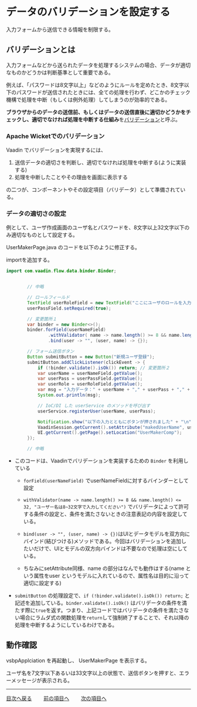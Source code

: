# データのバリデーションを設定する

入力フォームから送信できる情報を制限する。

## バリデーションとは

入力フォームなどから送られたデータを処理するシステムの場合、データが適切なものかどうかは判断基準として重要である。

例えば、「パスワードは8文字以上」などのようにルールを定めたとき、8文字以下のパスワードが送信されたときには、全ての処理を行わず、どこかのチェック機構で処理を中断（もしくは例外処理）してしまうのが効率的である。

**ブラウザからのデータの送信前、もしくはデータの送信直後に適切かどうかをチェックし、適切でなければ処理を中断する仕組み**を<u>バリデーション</u>と呼ぶ。

### Apache Wicketでのバリデーション

Vaadin でバリデーションを実現するには、

1. 送信データの適切さを判断し、適切でなければ処理を中断する(ように実装する)
1. 処理を中断したことやその理由を画面に表示する

の二つが、コンポーネントやその設定項目（バリデータ）として準備されている。

### データの適切さの設定

例として、ユーザ作成画面のユーザ名とパスワードを、8文字以上32文字以下のみ適切なものとして設定する。

UserMakerPage.java のコードを以下のように修正する。

importを追加する。
```java
import com.vaadin.flow.data.binder.Binder;
```

```java

        // 中略

        // ロールフィールド
        TextField userRoleField = new TextField("ここにユーザのロールを入力して");
        userPassField.setRequired(true);

        // 変更箇所１
        var binder = new Binder<>();
        binder.forField(userNameField)
                .withValidator( name -> name.length() >= 8 && name.length() <= 32, "ユーザー名は8~32文字で入力してください")
                .bind(user -> "", (user, name) -> {});

        // フォーム送信ボタン
        Button submitButton = new Button("新規ユーザ登録");
        submitButton.addClickListener(clickEvent -> {
            if (!binder.validate().isOk()) return; // 変更箇所２
            var userName = userNameField.getValue();
            var userPass = userPassField.getValue();
            var userRole = userRoleField.getValue();
            var msg = "入力データ：" + userName + "," + userPass + "," + userRole;
            System.out.println(msg);

            // IoC/DI した userService のメソッドを呼び出す
            userService.registerUser(userName, userPass);

            Notification.show("以下の入力とともにボタンが押されました" + "\n" + msg);
            VaadinSession.getCurrent().setAttribute("makedUserName", userName);
            UI.getCurrent().getPage().setLocation("UserMakerComp");
        });

        // 中略
```

- このコードは、Vaadinでバリデーションを実装するための `Binder` を利用している

  - `forField(userNameField)` でuserNameFieldに対するバインダーとして設定


  - `withValidator(name -> name.length() >= 8 && name.length() <= 32, "ユーザー名は8~32文字で入力してください")` でバリデータによって許可する条件の設定と、条件を満たさないときの注意表記の内容を設定している。
  - `bind(user -> "", (user, name) -> {})`はUIとデータモデルを双方向にバインド(結びつける)メソッドである。今回はバリデーションを追加したいだけで、UIとモデルの双方向バインドは不要なので処理は空にしている。

  - ちなみにsetAttribute同様、name の部分はなんでも動作はする(name という属性をuser というモデルに入れているので、属性名は目的に沿って適切に設定する)

- `submitButton` の処理設定で、`if (!binder.validate().isOk()) return;` と記述を追加している。`binder.validate().isOk()` はバリデータの条件を満たす際に`true`を返す。つまり、上記コードではバリデータの条件を満たさない場合にラムダ式の関数処理を`return`して強制終了することで、それ以降の処理を中断するようにしているわけである。
## 動作確認

vsbpApplciation を再起動し、 UserMakerPage を表示する。

ユーザ名を7文字以下あるいは33文字以上の状態で、送信ボタンを押すと、エラーメッセージが表示される。


----

[目次へ戻る](../README.md)  &emsp;&emsp;[前の項目へ](../../ユーザ追加/課題.md) &emsp;&emsp;[次の項目へ](./課題.md)
